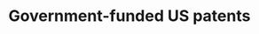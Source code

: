---
api_or_bulk_downloads: Bulk
citation: 'Lee Fleming; Hillary Green; Guan-Cheng Li; Matt Marx; Dennis Yao, 2019,
  "Replication Data for: Government-funded research increasingly fuels innovation",
  https://doi.org/10.7910/DVN/DKESRC'
code: https://dataverse.harvard.edu/dataset.xhtml?persistentId=doi:10.7910/DVN/DKESRC
description: 'This includes patent level metadata, 1926-1975 (OCRed from USPTO Image
  PDF files), 1976-2017 (parsed from USPTO HTML files), patent meta data, CPC, geography,
  agencies, entity size of the patent owner etc, government support categories at
  patent level and finally, aggregate yearly statistics. (2019-06-02) '
documentation: https://dataverse.harvard.edu/dataset.xhtml?persistentId=doi:10.7910/DVN/DKESRC
error_metrics: 'Yes'
location: https://dataverse.harvard.edu/dataset.xhtml?persistentId=doi:10.7910/DVN/DKESRC
shortname: gov_funded_us_patents
terms_of_use: 'CC0 - "Public Domain Dedication" '
timeframe: 1926-2017
title: Government-funded US patents
uuid: fa668908-1b25-4582-92aa-3d8bf4d3085a
versioning: N
---